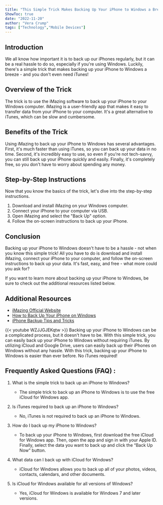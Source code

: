 ```yaml
---
title: "This Simple Trick Makes Backing Up Your iPhone to Windows a Breeze - No iTunes Required!"
ShowToc: true 
date: "2022-11-20"
author: "Vera Crump" 
tags: ["Technology","Mobile Devices"]
---
```

## Introduction

We all know how important it is to back up our iPhones regularly, but it can be a real hassle to do so, especially if you're using Windows. Luckily, there's a simple trick that makes backing up your iPhone to Windows a breeze - and you don't even need iTunes!

## Overview of the Trick

The trick is to use the iMazing software to back up your iPhone to your Windows computer. iMazing is a user-friendly app that makes it easy to transfer data from your iPhone to your computer. It's a great alternative to iTunes, which can be slow and cumbersome.

## Benefits of the Trick

Using iMazing to back up your iPhone to Windows has several advantages. First, it's much faster than using iTunes, so you can back up your data in no time. Second, it's incredibly easy to use, so even if you're not tech-savvy, you can still back up your iPhone quickly and easily. Finally, it's completely free, so you don't have to worry about spending any money.

## Step-by-Step Instructions

Now that you know the basics of the trick, let's dive into the step-by-step instructions.

1. Download and install iMazing on your Windows computer.
2. Connect your iPhone to your computer via USB.
3. Open iMazing and select the "Back Up" option.
4. Follow the on-screen instructions to back up your iPhone.

## Conclusion

Backing up your iPhone to Windows doesn't have to be a hassle - not when you know this simple trick! All you have to do is download and install iMazing, connect your iPhone to your computer, and follow the on-screen instructions to back up your data. It's fast, easy, and free - what more could you ask for?

If you want to learn more about backing up your iPhone to Windows, be sure to check out the additional resources listed below.

## Additional Resources

- [iMazing Official Website](https://imazing.com/)
- [How to Back Up Your iPhone on Windows](https://www.wikihow.com/Back-Up-an-iPhone-on-a-Windows-Computer)
- [iPhone Backup Tips and Tricks](https://www.lifewire.com/iphone-backup-tips-and-tricks-1999711)

{{< youtube WZJJGJEKqtw >}} 
Backing up your iPhone to Windows can be a complicated process, but it doesn't have to be. With this simple trick, you can easily back up your iPhone to Windows without requiring iTunes. By utilizing iCloud and Google Drive, users can easily back up their iPhones on Windows without any hassle. With this trick, backing up your iPhone to Windows is easier than ever before. No iTunes required!

## Frequently Asked Questions (FAQ) :
1. What is the simple trick to back up an iPhone to Windows?
    - The simple trick to back up an iPhone to Windows is to use the free iCloud for Windows app. 

2. Is iTunes required to back up an iPhone to Windows?
    - No, iTunes is not required to back up an iPhone to Windows. 

3. How do I back up my iPhone to Windows?
    - To back up your iPhone to Windows, first download the free iCloud for Windows app. Then, open the app and sign in with your Apple ID. Finally, select the data you want to back up and click the “Back Up Now” button. 

4. What data can I back up with iCloud for Windows?
    - iCloud for Windows allows you to back up all of your photos, videos, contacts, calendars, and other documents. 

5. Is iCloud for Windows available for all versions of Windows?
    - Yes, iCloud for Windows is available for Windows 7 and later versions.


